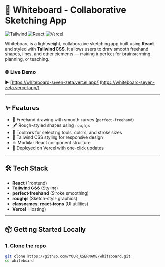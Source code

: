 # 🧠 Whiteboard - Collaborative Sketching App

![Tailwind](https://img.shields.io/badge/Styled%20With-Tailwind%20CSS-38bdf8?style=flat-square&logo=tailwindcss)
![React](https://img.shields.io/badge/Built%20With-React-61DAFB?style=flat-square&logo=react)
![Vercel](https://img.shields.io/badge/Deployed%20on-Vercel-black?style=flat-square&logo=vercel)

Whiteboard is a lightweight, collaborative sketching app built using **React** and styled with **Tailwind CSS**. It allows users to draw smooth freehand shapes, lines, and other elements — making it perfect for brainstorming, planning, or teaching.

### 🌐 Live Demo

▶️ [https://whiteboard-seven-zeta.vercel.app/](https://whiteboard-seven-zeta.vercel.app/)

---

## ✨ Features

- 🎨 Freehand drawing with smooth curves (`perfect-freehand`)
- 🖋 Rough-styled shapes using `roughjs`
- 🧰 Toolbars for selecting tools, colors, and stroke sizes
- 🌈 Tailwind CSS styling for responsive design
- ⚛️ Modular React component structure
- 🚀 Deployed on Vercel with one-click updates

---

## 🛠️ Tech Stack

- **React** (Frontend)
- **Tailwind CSS** (Styling)
- **perfect-freehand** (Stroke smoothing)
- **roughjs** (Sketch-style graphics)
- **classnames**, **react-icons** (UI utilities)
- **Vercel** (Hosting)

---

## 📦 Getting Started Locally

### 1. Clone the repo

```bash
git clone https://github.com/YOUR_USERNAME/whiteboard.git
cd whiteboard
